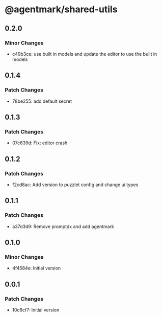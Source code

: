# @agentmark/shared-utils

## 0.2.0

### Minor Changes

- c49b3ce: use built in models and update the editor to use the built in models

## 0.1.4

### Patch Changes

- 78be255: add default secret

## 0.1.3

### Patch Changes

- 07c639d: Fix: editor crash

## 0.1.2

### Patch Changes

- f2cd8ac: Add version to puzzlet config and change ui types

## 0.1.1

### Patch Changes

- a37d3d9: Remove promptdx and add agentmark

## 0.1.0

### Minor Changes

- 4f4584e: Initial version

## 0.0.1

### Patch Changes

- 10c6cf7: Initial version
